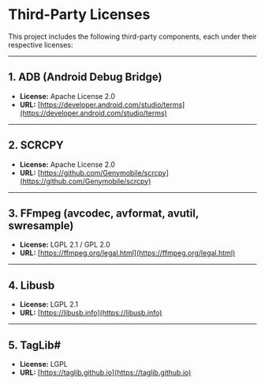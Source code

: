 # Third-Party Licenses

This project includes the following third-party components, each under their respective licenses:

---

## 1. ADB (Android Debug Bridge)
- **License:** Apache License 2.0  
- **URL:** [https://developer.android.com/studio/terms](https://developer.android.com/studio/terms)

---

## 2. SCRCPY
- **License:** Apache License 2.0  
- **URL:** [https://github.com/Genymobile/scrcpy](https://github.com/Genymobile/scrcpy)

---

## 3. FFmpeg (avcodec, avformat, avutil, swresample)
- **License:** LGPL 2.1 / GPL 2.0  
- **URL:** [https://ffmpeg.org/legal.html](https://ffmpeg.org/legal.html)

---

## 4. Libusb
- **License:** LGPL 2.1  
- **URL:** [https://libusb.info](https://libusb.info)

---

## 5. TagLib#
- **License:** LGPL  
- **URL:** [https://taglib.github.io](https://taglib.github.io)
